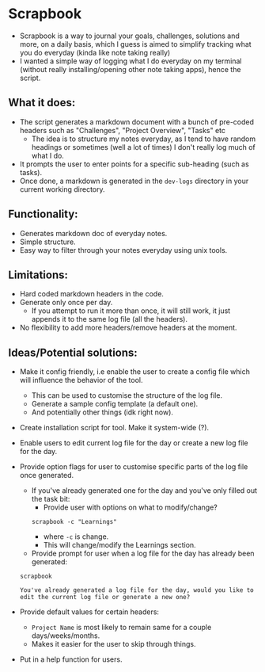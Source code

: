 # Scrapbook

- Scrapbook is a way to journal your goals, challenges, solutions and more, on a daily basis, which I guess is aimed to simplify tracking what you do everyday (kinda like note taking really)
- I wanted a simple way of logging what I do everyday on my terminal (without really installing/opening other note taking apps), hence the script.

## What it does:

- The script generates a markdown document with a bunch of pre-coded headers such as "Challenges", "Project Overview", "Tasks" etc
    - The idea is to structure my notes everyday, as I tend to have random headings or sometimes (well a lot of times) I don't really log much of what I do.
- It prompts the user to enter points for a specific sub-heading (such as tasks).
- Once done, a markdown is generated in the `dev-logs` directory in your current working directory.

## Functionality:

- Generates markdown doc of everyday notes.
- Simple structure.
- Easy way to filter through your notes everyday using unix tools.

## Limitations:

- Hard coded markdown headers in the code.
- Generate only once per day.
    - If you attempt to run it more than once, it will still work, it just appends it to the same log file (all the headers).
- No flexibility to add more headers/remove headers at the moment.

## Ideas/Potential solutions:

- Make it config friendly, i.e enable the user to create a config file which will influence the behavior of the tool.
    - This can be used to customise the structure of the log file.
    - Generate a sample config template (a default one).
    - And potentially other things (idk right now).

- Create installation script for tool. Make it system-wide (?).
- Enable users to edit current log file for the day or create a new log file for the day.
- Provide option flags for user to customise specific parts of the log file once generated.
    - If you've already generated one for the day and you've only filled out the task bit:
        - Provide user with options on what to modify/change?
        ```shell
        scrapbook -c "Learnings"
        ```
        - where `-c` is change.
        - This will change/modify the Learnings section.
    - Provide prompt for user when a log file for the day has already been generated:
    ```shell
    scrapbook 
    ```
    ```text
    You've already generated a log file for the day, would you like to edit the current log file or generate a new one?
    ```
- Provide default values for certain headers:
    - `Project Name` is most likely to remain same for a couple days/weeks/months.
    - Makes it easier for the user to skip through things.

- Put in a help function for users.
